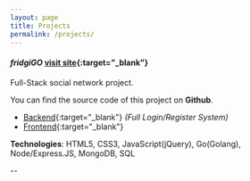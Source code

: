 ```yaml
---
layout: page
title: Projects
permalink: /projects/
---
```


#### ***fridgiGO*** [visit site](http://fridgigo.com){:target="_blank"}

Full-Stack social network project. 

You can find the source code of this project on <b>Github</b>.

- [Backend](https://github.com/jeyhunr/fridgigo-backend){:target="_blank"} *(Full Login/Register System)*
- [Frontend](https://github.com/jeyhunr/fridgigo-frontend){:target="_blank"}

<b>Technologies</b>: HTML5, CSS3, JavaScript(jQuery), Go(Golang), Node/Express.JS, MongoDB, SQL

--